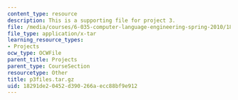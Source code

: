 ```yaml
---
content_type: resource
description: This is a supporting file for project 3.
file: /media/courses/6-035-computer-language-engineering-spring-2010/18291de20452d390266aecc88bf9e912_p3files.tar.gz
file_type: application/x-tar
learning_resource_types:
- Projects
ocw_type: OCWFile
parent_title: Projects
parent_type: CourseSection
resourcetype: Other
title: p3files.tar.gz
uid: 18291de2-0452-d390-266a-ecc88bf9e912
---
```

